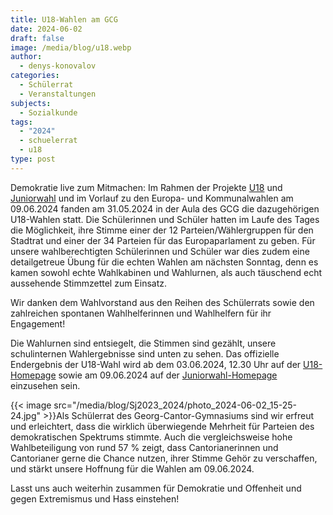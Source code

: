 ```yaml
---
title: U18-Wahlen am GCG
date: 2024-06-02
draft: false
image: /media/blog/u18.webp
author:
  - denys-konovalov
categories:
  - Schülerrat
  - Veranstaltungen
subjects:
  - Sozialkunde
tags:
  - "2024"
  - schuelerrat
  - u18
type: post
---
```

Demokratie live zum Mitmachen: Im Rahmen der Projekte [U18](https://u18.org) und [Juniorwahl](https://www.juniorwahl.de/) und im Vorlauf zu den Europa- und Kommunalwahlen am 09.06.2024 fanden am 31.05.2024 in der Aula des GCG die dazugehörigen U18-Wahlen statt. Die Schülerinnen und Schüler hatten im Laufe des Tages die Möglichkeit, ihre Stimme einer der 12 Parteien/Wählergruppen für den Stadtrat und einer der 34 Parteien für das Europaparlament zu geben. Für unsere wahlberechtigten Schülerinnen und Schüler war dies zudem eine detailgetreue Übung für die echten Wahlen am nächsten Sonntag, denn es kamen sowohl echte Wahlkabinen und Wahlurnen, als auch täuschend echt aussehende Stimmzettel zum Einsatz.

Wir danken dem Wahlvorstand aus den Reihen des Schülerrats sowie den zahlreichen spontanen Wahlhelferinnen und Wahlhelfern für ihr Engagement!

Die Wahlurnen sind entsiegelt, die Stimmen sind gezählt, unsere schulinternen Wahlergebnisse sind unten zu sehen. Das offizielle Endergebnis der U18-Wahl wird ab dem 03.06.2024, 12.30 Uhr auf der [U18-Homepage](https://u18.org) sowie am 09.06.2024 auf der [Juniorwahl-Homepage](https://www.juniorwahl.de/) einzusehen sein.

{{< image src="/media/blog/Sj2023_2024/photo_2024-06-02_15-25-24.jpg" >}}Als Schülerrat des Georg-Cantor-Gymnasiums sind wir erfreut und erleichtert, dass die wirklich überwiegende Mehrheit für Parteien des demokratischen Spektrums stimmte. Auch die vergleichsweise hohe Wahlbeteiligung von rund 57 % zeigt, dass Cantorianerinnen und Cantorianer gerne die Chance nutzen, ihrer Stimme Gehör zu verschaffen, und stärkt unsere Hoffnung für die Wahlen am 09.06.2024.

Lasst uns auch weiterhin zusammen für Demokratie und Offenheit und gegen Extremismus und Hass einstehen!
